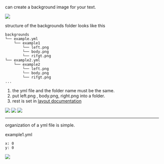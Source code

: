 
can create a background image for your text.

![](https://i.imgur.com/3OEPBXW.png)

structure of the backgrounds folder looks like this

```
backgrounds
└── example.yml
    └── example1
        └── left.png
        └── body.png
        └── rifgt.png
└── example2.yml
    └── example2
        └── left.png
        └── body.png
        └── rifgt.png
...
```

1. the yml file and the folder name must be the same.
2. put left.png , body.png, right.png into a folder.
3. rest is set in [layout documentation](https://github.com/toxicity188/BetterHud/wiki/layouts#background)

![](https://i.imgur.com/855hrwE.png) ![](https://i.imgur.com/uszOGfP.png) ![](https://i.imgur.com/oWj88EF.png)

***
organization of a yml file is simple.

example1.yml
```
x: 0
y: 0
```
![](https://i.imgur.com/y50HWvh.png)